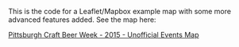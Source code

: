 This is the code for a Leaflet/Mapbox example map with some more advanced features added. See the map here:

[Pittsburgh Craft Beer Week - 2015 - Unofficial Events Map](http://http://gassc.github.io/pcbwmap) 
